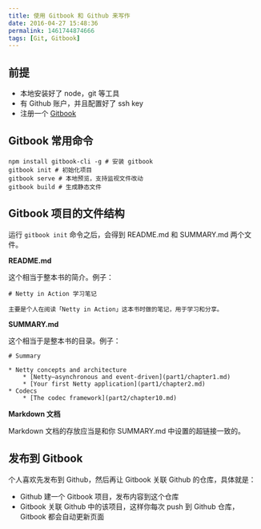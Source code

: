```yaml
---
title: 使用 Gitbook 和 Github 来写作
date: 2016-04-27 15:48:36
permalink: 1461744874666
tags: [Git, Gitbook]
---
```


## 前提

- 本地安装好了 node，git 等工具
- 有 Github 账户，并且配置好了 ssh key
- 注册一个 [Gitbook](http://gitbook.com/)

## Gitbook 常用命令

```
npm install gitbook-cli -g # 安装 gitbook
gitbook init # 初始化项目
gitbook serve # 本地预览，支持监视文件改动
gitbook build # 生成静态文件
```

## Gitbook 项目的文件结构

运行 `gitbook init` 命令之后，会得到 README.md 和 SUMMARY.md 两个文件。

**README.md**

这个相当于整本书的简介。例子：

```
# Netty in Action 学习笔记

主要是个人在阅读「Netty in Action」这本书时做的笔记，用于学习和分享。
```
<!-- more -->
**SUMMARY.md**

这个相当于是整本书的目录。例子：

```
# Summary

* Netty concepts and architecture
    * [Netty—asynchronous and event-driven](part1/chapter1.md)
    * [Your first Netty application](part1/chapter2.md)
* Codecs
    * [The codec framework](part2/chapter10.md)
```

**Markdown 文档**

Markdown 文档的存放应当是和你 SUMMARY.md 中设置的超链接一致的。

## 发布到 Gitbook

个人喜欢先发布到 Github，然后再让 Gitbook 关联 Github 的仓库，具体就是：

- Github 建一个 Gitbook 项目，发布内容到这个仓库
- Gitbook 关联 Github 中的该项目，这样你每次 push 到 Github 仓库， Gitbook 都会自动更新页面
